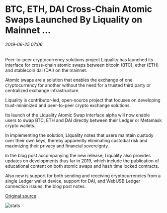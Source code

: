 # BTC, ETH, DAI Cross-Chain Atomic Swaps Launched By Liquality on Mainnet ...

###### 2019-06-25 07:06

Peer-to-peer cryptocurrency solutions project Liquality has launched its interface for cross-chain atomic swaps between bitcoin (BTC), ether (ETH) and stablecoin dai (DAi) on the mainnet.

Atomic swaps are a solution that enables the exchange of one cryptocurrency for another without the need for a trusted third party or centralized exchange infrastructure.

Liquality is contributor-led, open-source project that focuses on developing trust-minimized and peer-to-peer crypto exchange solutions.

Its launch of the Liquality Atomic Swap Interface alpha will now enable users to swap BTC, ETH and DAI directly between their Ledger or Metamask crypto wallets.

In implementing the solution, Liquality notes that users maintain custody over their own keys, thereby apparently eliminating custodial risk and maximizing their privacy and financial sovereignty.

In the blog post accompanying the new release, Liquality also provides updates on developments thus far in 2019, which include the publication of educational content on both atomic swaps and hash time locked contracts.

Also new is support for both sending and receiving cryptocurrencies from a single Ledger wallet device, support for DAI, and WebUSB Ledger connection issues, the blog post notes.

[Original source](https://cointelegraph.com/news/btc-eth-dai-cross-chain-atomic-swaps-launched-by-liquality-on-mainnet)

![stats](https://c.statcounter.com/11760860/0/a89fa40b/1/ "stats")